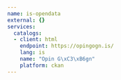 ```yaml
---
name: is-opendata
external: {}
services:
  catalogs:
  - client: html
    endpoint: https://opingogn.is/
    lang: is
    name: "Opin G\xC3\xB6gn"
    platform: ckan
---
```


